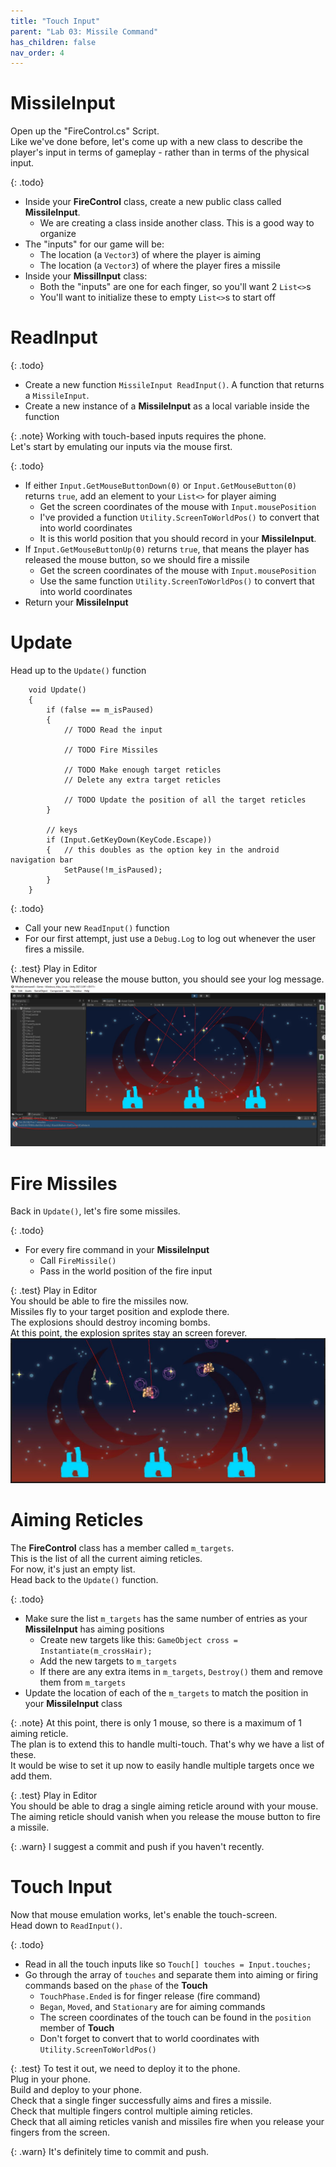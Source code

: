 ```yaml
---
title: "Touch Input"
parent: "Lab 03: Missile Command"
has_children: false
nav_order: 4
---
```


# MissileInput
Open up the "FireControl.cs" Script.\
Like we've done before, let's come up with a new class to describe the player's input in terms of gameplay - rather than in terms of the physical input.

{: .todo}
* Inside your **FireControl** class, create a new public class called **MissileInput**.
    * We are creating a class inside another class. This is a good way to organize
* The "inputs" for our game will be:
	* The location (a `Vector3`) of where the player is aiming
	* The location (a `Vector3`) of where the player fires a missile
* Inside your **MissilInput** class:
    * Both the "inputs" are one for each finger, so you'll want 2 `List<>`s
    * You'll want to initialize these to empty `List<>`s to start off

# ReadInput

{: .todo}
* Create a new function `MissileInput ReadInput()`. A function that returns a `MissileInput`.
* Create a new instance of a **MissileInput** as a local variable inside the function

{: .note}
Working with touch-based inputs requires the phone.\
Let's start by emulating our inputs via the mouse first.

{: .todo}
* If either `Input.GetMouseButtonDown(0)` or `Input.GetMouseButton(0)` returns `true`, add an element to your `List<>` for player aiming
	* Get the screen coordinates of the mouse with `Input.mousePosition`
	* I've provided a function `Utility.ScreenToWorldPos()` to convert that into world coordinates
	* It is this world position that you should record in your **MissileInput**.
* If `Input.GetMouseButtonUp(0)` returns `true`, that means the player has released the mouse button, so we should fire a missile
	* Get the screen coordinates of the mouse with `Input.mousePosition`
	* Use the same function `Utility.ScreenToWorldPos()` to convert that into world coordinates
* Return your **MissileInput**

# Update
Head up to the `Update()` function
```
    void Update()
    {
        if (false == m_isPaused)
        {
            // TODO Read the input

            // TODO Fire Missiles

            // TODO Make enough target reticles
            // Delete any extra target reticles

            // TODO Update the position of all the target reticles
        }

        // keys
        if (Input.GetKeyDown(KeyCode.Escape))
        {   // this doubles as the option key in the android navigation bar
            SetPause(!m_isPaused);
        }
    }
```

{: .todo}
* Call your new `ReadInput()` function
* For our first attempt, just use a `Debug.Log` to log out whenever the user fires a missile.

{: .test}
Play in Editor\
Whenever you release the mouse button, you should see your log message.\
![Test It](images/lab03/gameplay02.jpg "Test It")

# Fire Missiles
Back in `Update()`, let's fire some missiles.

{: .todo}
* For every fire command in your **MissileInput**
    * Call `FireMissile()`
    * Pass in the world position of the fire input

{: .test}
Play in Editor\
You should be able to fire the missiles now.\
Missiles fly to your target position and explode there.\
The explosions should destroy incoming bombs.\
At this point, the explosion sprites stay an screen forever.
![Test It](images/lab03/gameplay03.jpg "Test It")

# Aiming Reticles
The **FireControl** class has a member called `m_targets`.\
This is the list of all the current aiming reticles.\
For now, it's just an empty list.\
Head back to the `Update()` function.

{: .todo}
* Make sure the list `m_targets` has the same number of entries as your **MissileInput** has aiming positions
    * Create new targets like this: `GameObject cross = Instantiate(m_crossHair);`
    * Add the new targets to `m_targets`
    * If there are any extra items in `m_targets`, `Destroy()` them and remove them from `m_targets`
* Update the location of each of the `m_targets` to match the position in your **MissileInput** class

{: .note}
At this point, there is only 1 mouse, so there is a maximum of 1 aiming reticle.\
The plan is to extend this to handle multi-touch. That's why we have a list of these.\
It would be wise to set it up now to easily handle multiple targets once we add them.

{: .test}
Play in Editor\
You should be able to drag a single aiming reticle around with your mouse.\
The aiming reticle should vanish when you release the mouse button to fire a missile.

{: .warn}
I suggest a commit and push if you haven't recently.

# Touch Input
Now that mouse emulation works, let's enable the touch-screen.\
Head down to `ReadInput()`.

{: .todo}
* Read in all the touch inputs like so `Touch[] touches = Input.touches;`
* Go through the array of `touches` and separate them into aiming or firing commands based on the `phase` of the **Touch**
    * `TouchPhase.Ended` is for finger release (fire command)
    * `Began`, `Moved`, and `Stationary` are for aiming commands
    * The screen coordinates of the touch can be found in the `position` member of **Touch**
    * Don't forget to convert that to world coordinates with `Utility.ScreenToWorldPos()`

{: .test}
To test it out, we need to deploy it to the phone.\
Plug in your phone.\
Build and deploy to your phone.\
Check that a single finger successfully aims and fires a missile.\
Check that multiple fingers control multiple aiming reticles.\
Check that all aiming reticles vanish and missiles fire when you release your fingers from the screen.

{: .warn}
It's definitely time to commit and push.
